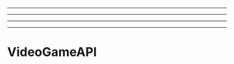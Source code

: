 ------------------------------
----------------------------------------------------------------------------------------------------
----------------------------------------------------------------------------------------------------
-------------------------------------------------------
# VideoGameAPI
